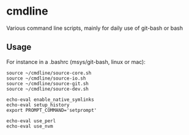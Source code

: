 # cmdline
Various command line scripts, mainly for daily use of git-bash or bash

## Usage

For instance in a .bashrc (msys/git-bash, linux or mac):
```shell
source ~/cmdline/source-core.sh
source ~/cmdline/source-io.sh
source ~/cmdline/source-git.sh
source ~/cmdline/source-dev.sh

echo-eval enable_native_symlinks
echo-eval setup_history
export PROMPT_COMMAND='setprompt'

echo-eval use_perl
echo-eval use_nvm
```
